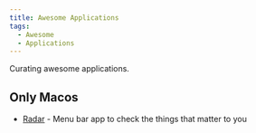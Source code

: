 ```yaml
---
title: Awesome Applications
tags:
  - Awesome
  - Applications
---
```


Curating awesome applications.

## Only Macos

- [Radar](https://getradar.co/) - Menu bar app to check the things that matter to you
